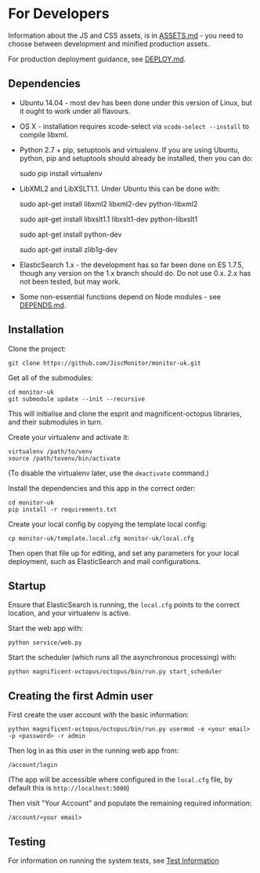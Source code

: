 # For Developers

Information about the JS and CSS assets, is in [ASSETS.md](https://github.com/JiscMonitor/monitor-uk/blob/develop/docs/ASSETS.md) - you need to choose between development and minified production assets.

For production deployment guidance, see [DEPLOY.md](https://github.com/JiscMonitor/monitor-uk/blob/develop/docs/DEPOLOY.md).

## Dependencies

* Ubuntu 14.04 - most dev has been done under this version of Linux, but it ought to work under all flavours.

* OS X - installation requires xcode-select via ```xcode-select --install``` to compile libxml.

* Python 2.7 + pip, setuptools and virtualenv.  If you are using Ubuntu, python, pip and setuptools should already be installed, then you can do:

    sudo pip install virtualenv

* LibXML2 and LibXSLT1.1.  Under Ubuntu this can be done with:

    sudo apt-get install libxml2 libxml2-dev python-libxml2
    
    sudo apt-get install libxslt1.1 libxslt1-dev python-libxslt1
    
    sudo apt-get install python-dev
    
    sudo apt-get install zlib1g-dev

* ElasticSearch 1.x - the development has so far been done on ES 1.7.5, though any version on the 1.x branch should do.  Do not use 0.x.  2.x has not been tested, but may work.

* Some non-essential functions depend on Node modules - see [DEPENDS.md](https://github.com/JiscMonitor/monitor-uk/blob/develop/docs/DEPENDS.md).

## Installation

Clone the project:

    git clone https://github.com/JiscMonitor/monitor-uk.git

Get all of the submodules:

    cd monitor-uk
    git submodule update --init --recursive
    
This will initialise and clone the esprit and magnificent-octopus libraries, and their submodules in turn.

Create your virtualenv and activate it:

    virtualenv /path/to/venv
    source /path/tovenv/bin/activate
    
(To disable the virtualenv later, use the ```deactivate``` command.)

Install the dependencies and this app in the correct order:

    cd monitor-uk
    pip install -r requirements.txt
    
Create your local config by copying the template local config:

    cp monitor-uk/template.local.cfg monitor-uk/local.cfg

Then open that file up for editing, and set any parameters for your local deployment, such as ElasticSearch and mail configurations.

## Startup

Ensure that ElasticSearch is running, the ```local.cfg``` points to the correct location, and your virtualenv is active.

Start the web app with:

    python service/web.py

Start the scheduler (which runs all the asynchronous processing) with:

    python magnificent-octopus/octopus/bin/run.py start_scheduler
    

## Creating the first Admin user

First create the user account with the basic information:

    python magnificent-octopus/octopus/bin/run.py usermod -e <your email> -p <password> -r admin

Then log in as this user in the running web app from:

    /account/login

(The app will be accessible where configured in the ```local.cfg``` file, by default this is ```http://localhost:5000```)

Then visit "Your Account" and populate the remaining required information:

    /account/<your email>

## Testing

For information on running the system tests, see [Test Information](https://github.com/JiscMonitor/monitor-uk/blob/develop/service/tests/README.md)